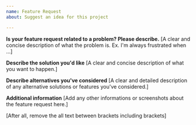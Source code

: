 ```yaml
---
name: Feature Request
about: Suggest an idea for this project

---
```


**Is your feature request related to a problem? Please describe.**
[A clear and concise description of what the problem is. Ex. I'm always frustrated when ...]

**Describe the solution you'd like**
[A clear and concise description of what you want to happen.]

**Describe alternatives you've considered**
[A clear and detailed description of any alternative solutions or features you've considered.]

**Additional information**
[Add any other informations or screenshots about the feature request here.]

[After all, remove the all text between brackets including brackets]
